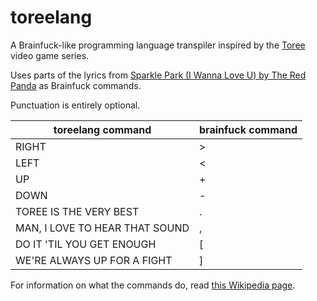 # toreelang

A Brainfuck-like programming language transpiler inspired by the [Toree](https://store.steampowered.com/app/1554840/Toree_3D) video game series.

Uses parts of the lyrics from [Sparkle Park (I Wanna Love U) by The Red Panda](https://www.youtube.com/watch?v=HCd4PGffw_o) as Brainfuck commands.

Punctuation is entirely optional.

| toreelang command              | brainfuck command |
|--------------------------------|-------------------|
| RIGHT                          | >                 |
| LEFT                           | <                 |
| UP                             | +                 |
| DOWN                           | -                 |
| TOREE IS THE VERY BEST         | .                 |
| MAN, I LOVE TO HEAR THAT SOUND | ,                 |
| DO IT 'TIL YOU GET ENOUGH      | [                 |
| WE'RE ALWAYS UP FOR A FIGHT    | ]                 |

For information on what the commands do, read [this Wikipedia page](https://en.wikipedia.org/wiki/Brainfuck#Commands).
